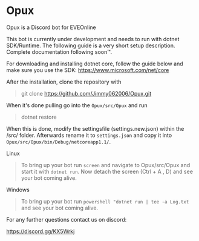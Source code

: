 # Opux
Opux is a Discord bot for EVEOnline

This bot is currently under development and needs to run with dotnet SDK/Runtime. The following guide is a very short setup description. Complete documentation following soon™.

For downloading and installing dotnet core, follow the guide below and make sure you use the SDK:
https://www.microsoft.com/net/core

After the installation, clone the repository with

> git clone https://github.com/Jimmy062006/Opux.git

When it's done pulling go into the `Opux/src/Opux` and run 

> dotnet restore

When this is done, modify the settingsfile (settings.new.json) within the /src/ folder. 
Afterwards rename it to `settings.json` and copy it into `Opux/src/Opux/bin/Debug/netcoreapp1.1/`. 

Linux

> To bring up your bot run `screen` and navigate to Opux/src/Opux and
> start it with `dotnet run`. Now detach the screen (Ctrl + A , D) and
> see your bot coming alive.

Windows

> To bring up your bot run `powershell "dotnet run | tee -a Log.txt` and
> see your bot coming alive.

For any further questions contact us on discord:

https://discord.gg/KX5Wrkj
